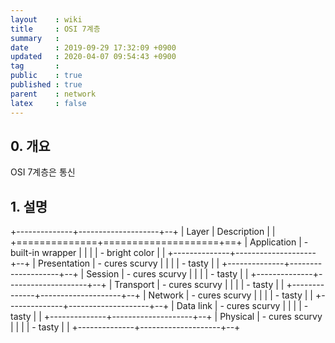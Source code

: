 ```yaml
---
layout    : wiki
title     : OSI 7계층
summary   : 
date      : 2019-09-29 17:32:09 +0900
updated   : 2020-04-07 09:54:43 +0900
tag       : 
public    : true
published : true
parent    : network
latex     : false
---
```


## 0. 개요
OSI 7계층은 통신

## 1. 설명

+--------------+--------------------+--+
| Layer        | Description        |  |
+==============+====================+==+
| Application  | - built-in wrapper |  |
|              | - bright color     |  |
+--------------+--------------------+--+
| Presentation | - cures scurvy     |  |
|              | - tasty            |  |
+--------------+--------------------+--+
| Session      | - cures scurvy     |  |
|              | - tasty            |  |
+--------------+--------------------+--+
| Transport    | - cures scurvy     |  |
|              | - tasty            |  |
+--------------+--------------------+--+
| Network      | - cures scurvy     |  |
|              | - tasty            |  |
+--------------+--------------------+--+
| Data link    | - cures scurvy     |  |
|              | - tasty            |  |
+--------------+--------------------+--+
| Physical     | - cures scurvy     |  |
|              | - tasty            |  |
+--------------+--------------------+--+
